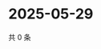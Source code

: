 # 2025-05-29

共 0 条

<!-- BEGIN ZHIHUQUESTIONS -->
<!-- 最后更新时间 Thu May 29 2025 21:24:42 GMT+0800 (China Standard Time) -->

<!-- END ZHIHUQUESTIONS -->
